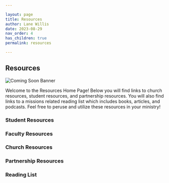 ```yaml
---

layout: page
title: Resources
author: Lane Willis
date: 2023-08-29
nav_order: 4
has_children: true
permalink: resources

---
```


## Resources

![Coming Soon Banner](https://i.imgur.com/pxK8WAn.png)

Welcome to the Resources Home Page! Below you will find links to church resources, student resources, and partnership resources. You will also find links to a missions related reading list which includes books, articles, and podcasts. Feel free to peruse and utilize these resources in your ministry!

### Student Resources

### Faculty Resources

### Church Resources

### Partnership Resources

### Reading List


